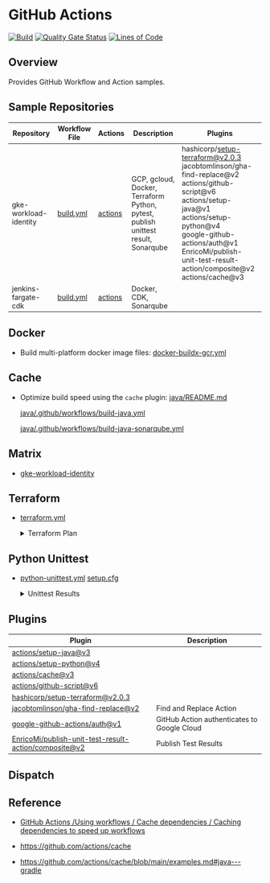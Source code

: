 # GitHub Actions

[![Build](https://github.com/DevSecOpsSamples/githubactions/actions/workflows/build.yml/badge.svg?branch=master)](https://github.com/DevSecOpsSamples/githubactions/actions/workflows/build.yml)
[![Quality Gate Status](https://sonarcloud.io/api/project_badges/measure?project=DevSecOpsSamples_githubactions&metric=alert_status)](https://sonarcloud.io/summary/new_code?id=DevSecOpsSamples_githubactions) [![Lines of Code](https://sonarcloud.io/api/project_badges/measure?project=DevSecOpsSamples_githubactions&metric=ncloc)](https://sonarcloud.io/summary/new_code?id=DevSecOpsSamples_githubactions)

## Overview

Provides GitHub Workflow and Action samples.

## Sample Repositories

| Repository                          | Workflow File | Actions | Description | Plugins |
|---|--------------------------------|------|--------------------------------|---------------|
| gke-workload-identity | [build.yml](https://github.com/DevSecOpsSamples/gke-workload-identity/blob/master/.github/workflows/build.yml)     | [actions](https://github.com/DevSecOpsSamples/gke-workload-identity/actions/workflows/build.yml) | GCP, gcloud, Docker, Terraform <br/> Python, pytest, publish unittest result, Sonarqube  | hashicorp/setup-terraform@v2.0.3 <br/>jacobtomlinson/gha-find-replace@v2 <br/> actions/github-script@v6 <br/>actions/setup-java@v1 <br/>actions/setup-python@v4 <br/> google-github-actions/auth@v1 <br/> EnricoMi/publish-unit-test-result-action/composite@v2 <br/> actions/cache@v3 <br/> |
| jenkins-fargate-cdk   | [build.yml](https://github.com/DevSecOpsSamples/jenkins-fargate-cdk/blob/master/.github/workflows/build.yml)     | [actions](https://github.com/DevSecOpsSamples/jenkins-fargate-cdk/actions/workflows/build.yml) | Docker, CDK, Sonarqube | |

## Docker

- Build multi-platform docker image files: [docker-buildx-gcr.yml](docker-buildx-gcr.yml)

## Cache

- Optimize build speed using the `cache` plugin: [java/README.md](java/README.md)

    [java/.github/workflows/build-java.yml](java/.github/workflows/build-java.yml)

    [java/.github/workflows/build-java-sonarqube.yml](java/.github/workflows/build-java-sonarqube.yml)

## Matrix

- [gke-workload-identity](https://github.com/DevSecOpsSamples/gke-workload-identity/blob/master/.github/workflows/build.yml)

## Terraform

- [terraform.yml](terraform.yml)

    <details><summary>Terraform Plan</summary>

    ![terraform-plan.png](./screenshots/terraform-plan.png?raw=true)

    </details>

## Python Unittest

- [python-unittest.yml](python-unittest.yml) [setup.cfg](setup.cfg)

    <details><summary>Unittest Results</summary>

    ![test-failed.png](./screenshots/test-failed.png?raw=true)

    ![test-failed-details.png](./screenshots/test-failed-details.png?raw=true)

    </details>

## Plugins

| Plugin      |  Description                   |
|-------------|--------------------------------|
| [actions/setup-java@v3](https://github.com/actions/setup-java) |  |
| [actions/setup-python@v4](https://github.com/actions/setup-python) |  |
| [actions/cache@v3](https://github.com/actions/cache) |  |
| [actions/github-script@v6](https://github.com/actions/github-script) |  |
| [hashicorp/setup-terraform@v2.0.3](https://github.com/hashicorp/setup-terraform) | |
| [jacobtomlinson/gha-find-replace@v2](https://github.com/jacobtomlinson/gha-find-replace) | Find and Replace Action |
| [google-github-actions/auth@v1](https://github.com/google-github-actions/auth) |  GitHub Action authenticates to Google Cloud |
| [EnricoMi/publish-unit-test-result-action/composite@v2](https://github.com/EnricoMi/publish-unit-test-result-action) |  Publish Test Results |


## Dispatch

## Reference

- [GitHub Actions /Using workflows / Cache dependencies / Caching dependencies to speed up workflows](https://docs.github.com/en/actions/using-workflows/caching-dependencies-to-speed-up-workflows#managing-caches)

- https://github.com/actions/cache

- https://github.com/actions/cache/blob/main/examples.md#java---gradle
